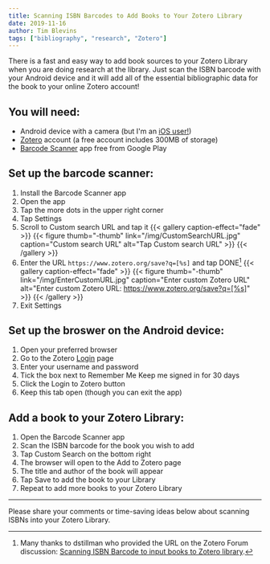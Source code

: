 ```yaml
---
title: Scanning ISBN Barcodes to Add Books to Your Zotero Library
date: 2019-11-16
author: Tim Blevins
tags: ["bibliography", "research", "Zotero"]
---
```


There is a fast and easy way to add book sources to your Zotero Library when you are doing research at the library. Just scan the ISBN barcode with your Android device and it will add all of the essential bibliographic data for the book to your online Zotero account!

## You will need:
* Android device <i class="fab fa-android"></i> with a camera (but I'm an [iOS user!](https://www.zotero.org/blog/scan-books-into-zotero-from-your-iphone-or-ipad/))
* [Zotero](https://www.zotero.org/) account (a free account includes 300MB of storage)
* [Barcode Scanner](https://play.google.com/store/apps/details?id=com.google.zxing.client.android&hl=en_US) app free from Google Play

## Set up the barcode scanner:
1. Install the Barcode Scanner app
2. Open the app
3. Tap the more dots <i class="fas fa-ellipsis-v"></i> in the upper right corner
4. Tap Settings
5. Scroll to Custom search URL and tap it
{{< gallery caption-effect="fade" >}}
  {{< figure thumb="-thumb" link="/img/CustomSearchURL.jpg" caption="Custom search URL" alt="Tap Custom search URL" >}}
{{< /gallery >}}
6. Enter the URL `https://www.zotero.org/save?q=[%s]` and tap DONE[^1]
{{< gallery caption-effect="fade" >}}
  {{< figure thumb="-thumb" link="/img/EnterCustomURL.jpg" caption="Enter custom Zotero URL" alt="Enter custom Zotero URL: https://www.zotero.org/save?q=[%s]" >}}
{{< /gallery >}}
7. Exit Settings

## Set up the broswer on the Android device:
1. Open your preferred browser
2. Go to the Zotero [Login](https://www.zotero.org/user/login/) page
3. Enter your username and password
3. Tick the box next to Remember Me Keep me signed in for 30 days
3. Click the Login to Zotero button
4. Keep this tab open (though you can exit the app)

## Add a book to your Zotero Library:
1. Open the Barcode Scanner app
2. Scan the ISBN barcode <i class="fas fa-barcode" ></i> for the book you wish to add
3. Tap Custom Search on the bottom right
4. The browser will open to the Add to Zotero page
5. The title and author of the book will appear
6. Tap Save to add the book to your Library
7. Repeat to add more books to your Zotero Library

---
[^1]: Many thanks to dstillman who provided the URL on the Zotero Forum discussion: [Scanning ISBN Barcode to input books to Zotero library](https://forums.zotero.org/discussion/76471/scanning-isbn-barcode-to-input-books-to-zotero-library).

Please share your comments or time-saving ideas below about scanning ISBNs into your Zotero Library.
